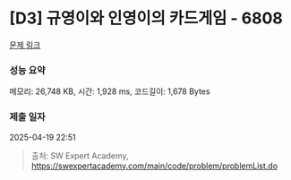 # [D3] 규영이와 인영이의 카드게임 - 6808 

[문제 링크](https://swexpertacademy.com/main/code/problem/problemDetail.do?contestProbId=AWgv9va6HnkDFAW0) 

### 성능 요약

메모리: 26,748 KB, 시간: 1,928 ms, 코드길이: 1,678 Bytes

### 제출 일자

2025-04-19 22:51



> 출처: SW Expert Academy, https://swexpertacademy.com/main/code/problem/problemList.do